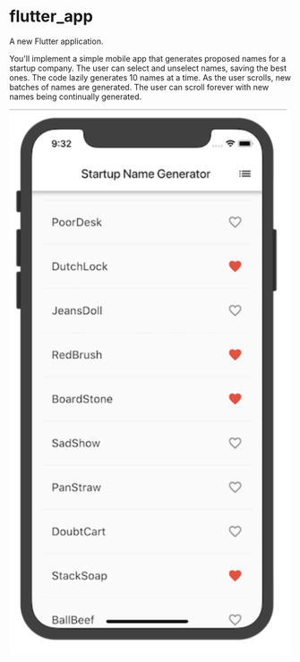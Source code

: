 # flutter_app

A new Flutter application.

You'll implement a simple mobile app that generates proposed names for a startup company. The user can select and unselect names, saving the best ones. The code lazily generates 10 names at a time. As the user scrolls, new batches of names are generated. The user can scroll forever with new names being continually generated.


![Screenshot](flutter.png)


